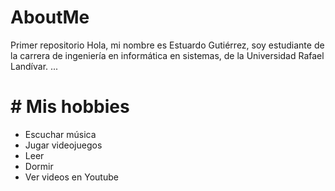 # AboutMe
 Primer repositorio
Hola, mi nombre es Estuardo Gutiérrez, soy estudiante de la carrera de ingeniería en informática en sistemas, de la Universidad Rafael Landívar.
...
# # Mis hobbies
* Escuchar música
* Jugar videojuegos 
* Leer
* Dormir
* Ver videos en Youtube
